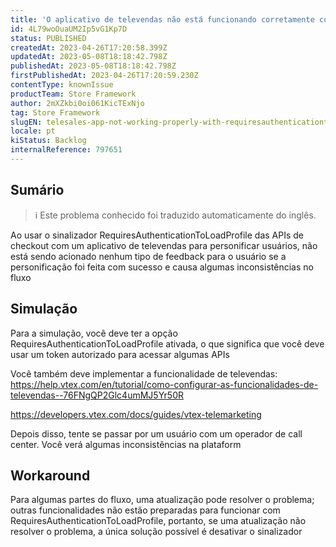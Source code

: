 ```yaml
---
title: 'O aplicativo de televendas não está funcionando corretamente com RequiresAuthenticationToLoadProfile'
id: 4L79woOuaUM2Ip5vG1Kp7D
status: PUBLISHED
createdAt: 2023-04-26T17:20:58.399Z
updatedAt: 2023-05-08T18:18:42.798Z
publishedAt: 2023-05-08T18:18:42.798Z
firstPublishedAt: 2023-04-26T17:20:59.230Z
contentType: knownIssue
productTeam: Store Framework
author: 2mXZkbi0oi061KicTExNjo
tag: Store Framework
slugEN: telesales-app-not-working-properly-with-requiresauthenticationtoloadprofile
locale: pt
kiStatus: Backlog
internalReference: 797651
---
```


## Sumário

>ℹ️ Este problema conhecido foi traduzido automaticamente do inglês.


Ao usar o sinalizador RequiresAuthenticationToLoadProfile das APIs de checkout com um aplicativo de televendas para personificar usuários, não está sendo acionado nenhum tipo de feedback para o usuário se a personificação foi feita com sucesso e causa algumas inconsistências no fluxo

## Simulação



Para a simulação, você deve ter a opção RequiresAuthenticationToLoadProfile ativada, o que significa que você deve usar um token autorizado para acessar algumas APIs

Você também deve implementar a funcionalidade de televendas: https://help.vtex.com/en/tutorial/como-configurar-as-funcionalidades-de-televendas--76FNgQP2Glc4umMJ5Yr50R

https://developers.vtex.com/docs/guides/vtex-telemarketing

Depois disso, tente se passar por um usuário com um operador de call center. Você verá algumas inconsistências na plataform

## Workaround



Para algumas partes do fluxo, uma atualização pode resolver o problema; outras funcionalidades não estão preparadas para funcionar com RequiresAuthenticationToLoadProfile, portanto, se uma atualização não resolver o problema, a única solução possível é desativar o sinalizador




